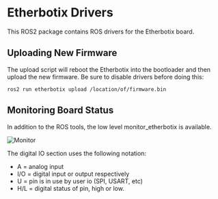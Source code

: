 # Etherbotix Drivers

This ROS2 package contains ROS drivers for the Etherbotix board.

## Uploading New Firmware

The upload script will reboot the Etherbotix into the bootloader and then
upload the new firmware. Be sure to disable drivers before doing this:

    ros2 run etherbotix upload /location/of/firmware.bin

## Monitoring Board Status

In addition to the ROS tools, the low level monitor_etherbotix is
available.

![Monitor](https://raw.githubusercontent.com/mikeferguson/etherbotix_python/master/docs/monitor.png)

The digital IO section uses the following notation:
 * A = analog input
 * I/O = digital input or output respectively
 * U = pin is in use by user io (SPI, USART, etc)
 * H/L = digital status of pin, high or low.
